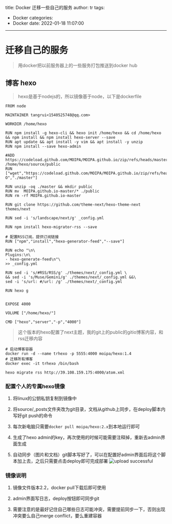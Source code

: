 title: Docker 迁移一些自己的服务
author: tr
tags:
  - Docker
categories:
  - Docker
date: 2022-01-18 11:07:00
---
# 迁移自己的服务
> 用docker把以前服务器上的一些服务打包推送到docker hub
<!--more-->

## 博客 hexo

> hexo是基于nodejs的，所以镜像基于node，以下是dockerfile

```shell
FROM node

MAINTAINER tangrui<1540525748@qq.com>

WORKDIR /home/hexo

RUN npm install -g hexo-cli && hexo init /home/hexo && cd /home/hexo && npm install && npm install hexo-server --save
RUN apt update && apt install -y vim && apt install -y unzip
RUN npm install --save hexo-admin 

#ADD https://codeload.github.com/MOIPA/MOIPA.github.io/zip/refs/heads/master /home/hexo/source/public
RUN ["wget","https://codeload.github.com/MOIPA/MOIPA.github.io/zip/refs/heads/master","-O","./master"]

RUN unzip -oq ./master && mkdir public
RUN mv  MOIPA.github.io-master/* ./public
RUN rm -rf MOIPA.github.io-master

RUN git clone https://github.com/theme-next/hexo-theme-next themes/next

RUN sed -i 's/landscape/next/g' _config.yml

RUN npm install hexo-migrator-rss --save

# 配置RSS订阅，提供订阅链接
RUN ["npm","install","hexo-generator-feed","--save"]
 
RUN echo "\n\
Plugins:\n\
- hexo-generate-feed\n"\
>> _config.yml 

RUN sed -i 's/#RSS/RSS/g' ./themes/next/_config.yml \
&& sed -i 's/Muse/Gemini/g' ./themes/next/_config.yml &&\
sed -i 's/url: #/url: /g' ./themes/next/_config.yml 

RUN hexo g


EXPOSE 4000 

VOLUME ["/home/hexo/"]

CMD ["hexo","server","-p","4000"]
```

> 这个版本的hexo配置了next主题，我的git上的public的gitio博客内容，和rss迁移内容

```shell
# 启动博客容器
docker run -d --name trhexo -p 5555:4000 moipa/hexo:1.4
# 迁移所有博客
docker exec -it trhexo /bin/bash

hexo migrate rss http://39.108.159.175:4000/atom.xml
```

### 配置个人的专属hexo镜像

1. 将linux的公钥私钥复制到镜像中

2. 将source/_posts文件夹改为git目录，文档从github上同步，在deploy脚本内写好git push的命令

3. 每次新电脑只需要`docker pull moipa/hexo:2.x`到本地运行即可

4. 生成了hexo admin的key，再次使用的时候可能需要注释掉，重新去admin界面生成

5. 自动同步（图片和文档）git脚本写好了，可以在配置好admin界面后将这个脚本加上去，之后只需要点击deploy即可完成部署
![upload successful](/images/pasted-129.png)

### 镜像说明

1. 镜像文件版本2.2，docker pull下载后即可使用

2. admin界面写日志，deploy按钮即可同步git

3. 需要注意的是最好记住自己哪些日志可能冲突，需要提前同步一下，否则出现冲突要么自己merge conflict，要么重建容器